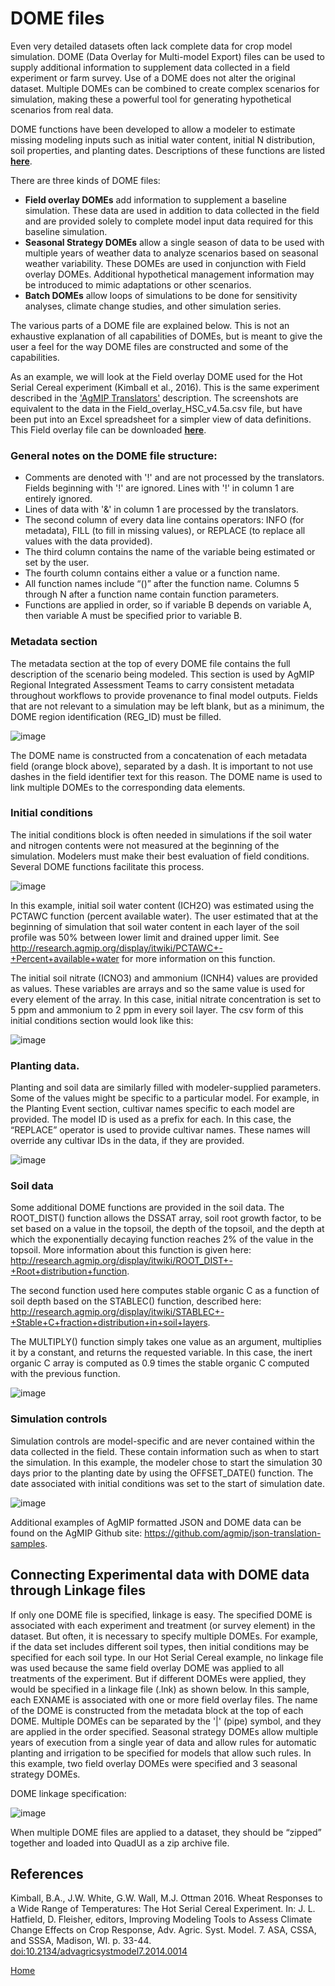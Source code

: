 # DOME files

Even very detailed datasets often lack complete data for crop model simulation. DOME (Data Overlay for Multi-model Export) files can be used to supply additional information to supplement data collected in a field experiment or farm survey. Use of a DOME does not alter the original dataset. Multiple DOMEs can be combined to create complex scenarios for simulation, making these a powerful tool for generating hypothetical scenarios from real data. 

DOME functions have been developed to allow a modeler to estimate missing modeling inputs such as initial water content, initial N distribution, soil properties, and planting dates. Descriptions of these functions are listed [**here**](DOME_functions.md).

There are three kinds of DOME files:
* **Field overlay DOMEs** add information to supplement a baseline simulation. These data are used in addition to data collected in the field and are provided solely to complete model input data required for this baseline simulation. 
* **Seasonal Strategy DOMEs** allow a single season of data to be used with multiple years of weather data to analyze scenarios based on seasonal weather variability. These  DOMEs are used in conjunction with Field overlay DOMEs. Additional hypothetical management information may be introduced to mimic adaptations or other scenarios.
* **Batch DOMEs** allow loops of simulations to be done for sensitivity analyses, climate change studies, and other simulation series. 

The various parts of a DOME file are explained below. This is not an exhaustive explanation of all capabilities of DOMEs, but is meant to give the user a feel for the way DOME files are constructed and some of the capabilities.

As an example, we will look at the Field overlay DOME used for the Hot Serial Cereal experiment (Kimball et al., 2016). This is the same experiment described in the ['AgMIP Translators'](AgMIP_translators.md) description. The screenshots are equivalent to the data in the Field_overlay_HSC_v4.5a.csv file, but have been put into an Excel spreadsheet for a simpler view of data definitions. This Field overlay file can be downloaded [**here**](https://github.com/agmip/json-translation-samples/blob/master/Wheat_HSC_SHORT/Field_overlay_HSC_v4.5.zip?raw=true). 

### General notes on the DOME file structure:
* Comments are denoted with '!' and are not processed by the translators. Fields beginning with '!' are ignored. Lines with '!' in column 1 are entirely ignored.
* Lines of data with '&' in column 1 are processed by the translators.
* The second column of every data line contains operators: INFO (for metadata), FILL (to fill in missing values), or REPLACE (to replace all values with the data provided).
* The third column contains the name of the variable being estimated or set by the user.
* The fourth column contains either a value or a function name. 
* All function names include “()” after the function name. Columns 5 through N after a function name contain function parameters. 
* Functions are applied in order, so if variable B depends on variable A, then variable A must be specified prior to variable B. 

### Metadata section
The metadata section at the top of every DOME file contains the full description of the scenario being modeled. This section is used by AgMIP Regional Integrated Assessment Teams to carry consistent metadata throughout workflows to provide provenance to final model outputs. Fields that are not relevant to a simulation may be left blank, but as a minimum, the DOME region identification (REG_ID) must be filled.

![image](https://raw.githubusercontent.com/agmip/agmip.github.io/master/docs/images/DOME1.JPG)

The DOME name is constructed from a concatenation of each metadata field (orange block above), separated by a dash. It is important to not use dashes in the field identifier text for this reason. The DOME name is used to link multiple DOMEs to the corresponding data elements.

### Initial conditions
The initial conditions block is often needed in simulations if the soil water and nitrogen contents were not measured at the beginning of the simulation. Modelers must make their best evaluation of field conditions. Several DOME functions facilitate this process.

![image](https://raw.githubusercontent.com/agmip/agmip.github.io/master/docs/images/DOME2.JPG)

In this example, initial soil water content (ICH2O) was estimated using the PCTAWC function (percent available water). The user estimated that at the beginning of simulation that soil water content in each layer of the soil profile was 50% between lower limit and drained upper limit. See http://research.agmip.org/display/itwiki/PCTAWC+-+Percent+available+water for more information on this function.

The initial soil nitrate (ICNO3) and ammonium (ICNH4) values are provided as values. These variables are arrays and so the same value is used for every element of the array. In this case, initial nitrate concentration is set to 5 ppm and ammonium to 2 ppm in every soil layer.
The csv form of this initial conditions section would look like this:

![image](https://raw.githubusercontent.com/agmip/agmip.github.io/master/docs/images/DOME3.JPG)

### Planting data. 
Planting and soil data are similarly filled with modeler-supplied parameters. Some of the values might be specific to a particular model. For example, in the Planting Event section, cultivar names specific to each model are provided. The model ID is used as a prefix for each. In this case, the “REPLACE” operator is used to provide cultivar names. These names will override any cultivar IDs in the data, if they are provided.

![image](https://raw.githubusercontent.com/agmip/agmip.github.io/master/docs/images/DOME4.JPG)

### Soil data
Some additional DOME functions are provided in the soil data. The ROOT_DIST() function allows the DSSAT array, soil root growth factor, to be set based on a value in the topsoil, the depth of the topsoil, and the depth at which the exponentially decaying function reaches 2% of the value in the topsoil.  More information about this function is given here: http://research.agmip.org/display/itwiki/ROOT_DIST+-+Root+distribution+function. 

The second function used here computes stable organic C as a function of soil depth based on the STABLEC() function, described here: http://research.agmip.org/display/itwiki/STABLEC+-+Stable+C+fraction+distribution+in+soil+layers. 

The MULTIPLY() function simply takes one value as an argument, multiplies it by a constant, and returns the requested variable. In this case, the inert organic C array is computed as 0.9 times the stable organic C computed with the previous function.

![image](https://raw.githubusercontent.com/agmip/agmip.github.io/master/docs/images/DOME5.JPG)

### Simulation controls 
Simulation controls are model-specific and are never contained within the data collected in the field. These contain information such as when to start the simulation. In this example, the modeler chose to start the simulation 30 days prior to the planting date by using the OFFSET_DATE() function. The date associated with initial conditions was set to the start of simulation date.

![image](https://raw.githubusercontent.com/agmip/agmip.github.io/master/docs/images/DOME6.JPG)

Additional examples of AgMIP formatted JSON and DOME data can be found on the AgMIP Github site:
https://github.com/agmip/json-translation-samples. 



## Connecting Experimental data with DOME data through Linkage files

If only one DOME file is specified, linkage is easy. The specified DOME is associated with each experiment and treatment (or survey element) in the dataset. But often, it is necessary to specify multiple DOMEs. For example, if the data set includes different soil types, then initial conditions may be specified for each soil type. In our Hot Serial Cereal example, no linkage file was used because the same field overlay DOME was applied to all treatments of the experiment. But if different DOMEs were applied, they would be specified in a linkage file (.lnk) as shown below. In this sample, each EXNAME is associated with one or more field overlay files. The name of the DOME is constructed from the metadata block at the top of each DOME. Multiple DOMEs can be separated by the '|' (pipe) symbol, and they are applied in the order specified. Seasonal strategy DOMEs allow multiple years of execution from a single year of data and allow rules for automatic planting and irrigation to be specified for models that allow such rules. In this example, two field overlay DOMEs were specified and 3 seasonal strategy DOMEs.

DOME linkage specification:

![image](https://raw.githubusercontent.com/agmip/agmip.github.io/master/docs/images/Linkage.JPG)

When multiple DOME files are applied to a dataset, they should be “zipped” together and loaded into QuadUI as a zip archive file.

## References

Kimball, B.A., J.W. White, G.W. Wall, M.J. Ottman 2016. Wheat Responses to a Wide Range of Temperatures: The Hot Serial Cereal Experiment. In: J. L. Hatfield, D. Fleisher, editors, Improving Modeling Tools to Assess Climate Change Effects on Crop Response, Adv. Agric. Syst. Model. 7. ASA, CSSA, and SSSA, Madison, WI. p. 33-44. [doi:10.2134/advagricsystmodel7.2014.0014](https://doi.org/10.2134/advagricsystmodel7.2014.0014)



[Home](index.md)
